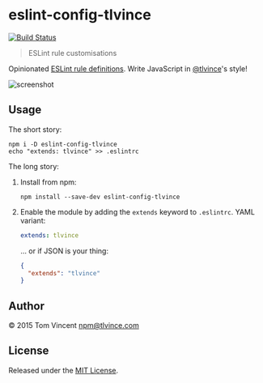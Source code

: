 # eslint-config-tlvince

[![Build Status][travis-image]][travis-url]

> ESLint rule customisations

Opinionated [ESLint rule definitions][eslint]. Write JavaScript in
[@tlvince][]'s style!

![screenshot][]

[travis-image]: https://img.shields.io/travis/tlvince/eslint-config-tlvince.svg
[travis-url]: https://travis-ci.org/tlvince/eslint-config-tlvince
[eslint]: http://eslint.org/docs/rules/
[screenshot]: https://cloud.githubusercontent.com/assets/323761/7784491/72ba15a8-015f-11e5-8864-5de33470f550.png
[@tlvince]: https://github.com/tlvince

## Usage

The short story:

```shell
npm i -D eslint-config-tlvince
echo "extends: tlvince" >> .eslintrc
```

The long story:

1. Install from npm:

    ```shell
    npm install --save-dev eslint-config-tlvince
    ```

2. Enable the module by adding the `extends` keyword to `.eslintrc`. YAML
   variant:

    ```yaml
    extends: tlvince
    ```
   … or if JSON is your thing:

    ```json
    {
      "extends": "tlvince"
    }
    ```

## Author

© 2015 Tom Vincent <npm@tlvince.com>

## License

Released under the [MIT License](http://tlvince.mit-license.org).

